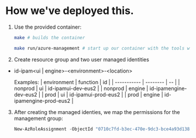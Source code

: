# How we've deployed this.

1. Use the provided container:

      ```bash
      make # builds the container

      make run/azure-management # start up our container with the tools we need and docker socket enabled
      ```

2. Create resource group and two user managed identities
  * id-ipam\<ui \| engine\>-\<environment\>-\<location\>
  
    Examples:
    | environment | function | id |
    | ----------- | -------- | -- |
    | nonprod | ui | id-ipamui-dev-eus2 |
    | nonprod | engine | id-ipamengine-dev-eus2 |
    | prod | ui | id-ipamui-prod-eus2 |
    | prod | engine | id-ipamengine-prod-eus2 |

3. After creating the managed identies, we map the permissions for the management group:

      ```powershell
      New-AzRoleAssignment -ObjectId "0710c7fd-b3ec-470e-9dc3-bce4a93d138f" -RoleDefinitionName Reader -Scope /providers/Microsoft.Management/managementGroups/EA-SANDBOX
      ```